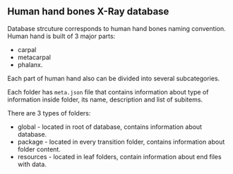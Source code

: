 ## Human hand bones X-Ray database

Database strcuture corresponds to human hand bones naming convention.
Human hand is built of 3 major parts: 
* carpal
* metacarpal
* phalanx.

Each part of human hand also can be divided into several subcategories.

Each folder has ```meta.json``` file that contains information about type of information inside folder, its name, description and list of subitems.

There are 3 types of folders:
* global - located in root of database, contains information about database.
* package - located in every transition folder, contains information about folder content.
* resources - located in leaf folders, contain information about end files with data.

